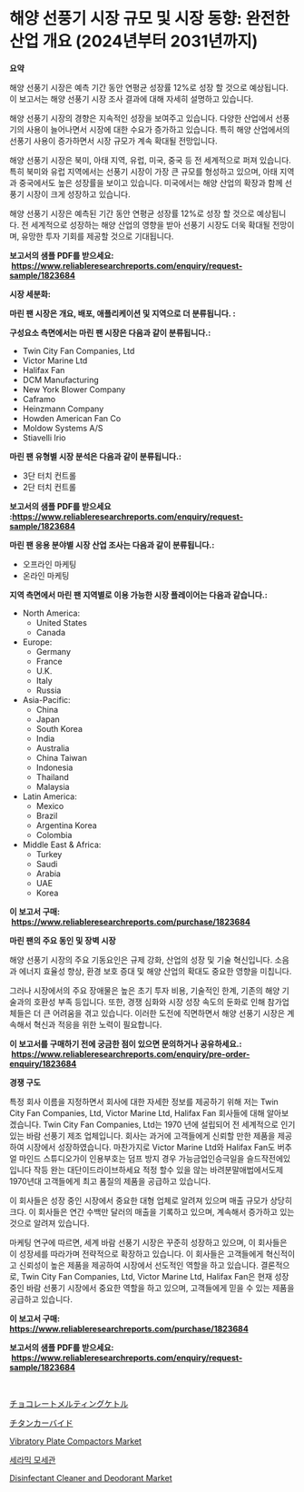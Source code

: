 <p><h1>해양 선풍기 시장 규모 및 시장 동향: 완전한 산업 개요 (2024년부터 2031년까지)</h1></p><p><strong>요약</strong></p>
<p><p>해양 선풍기 시장은 예측 기간 동안 연평균 성장률 12%로 성장 할 것으로 예상됩니다. 이 보고서는 해양 선풍기 시장 조사 결과에 대해 자세히 설명하고 있습니다.</p><p>해양 선풍기 시장의 경향은 지속적인 성장을 보여주고 있습니다. 다양한 산업에서 선풍기의 사용이 늘어나면서 시장에 대한 수요가 증가하고 있습니다. 특히 해양 산업에서의 선풍기 사용이 증가하면서 시장 규모가 계속 확대될 전망입니다.</p><p>해양 선풍기 시장은 북미, 아태 지역, 유럽, 미국, 중국 등 전 세계적으로 퍼져 있습니다. 특히 북미와 유럽 지역에서는 선풍기 시장이 가장 큰 규모를 형성하고 있으며, 아태 지역과 중국에서도 높은 성장률을 보이고 있습니다. 미국에서는 해양 산업의 확장과 함께 선풍기 시장이 크게 성장하고 있습니다.</p><p>해양 선풍기 시장은 예측된 기간 동안 연평균 성장률 12%로 성장 할 것으로 예상됩니다. 전 세계적으로 성장하는 해양 산업의 영향을 받아 선풍기 시장도 더욱 확대될 전망이며, 유망한 투자 기회를 제공할 것으로 기대됩니다.</p></p>
<p><strong>보고서의 샘플 PDF를 받으세요: &nbsp;<a href="https://www.reliableresearchreports.com/enquiry/request-sample/1823684">https://www.reliableresearchreports.com/enquiry/request-sample/1823684</a></strong></p>
<p><strong>시장 세분화:</strong></p>
<p><strong> 마린 팬 시장은 개요, 배포, 애플리케이션 및 지역으로 더 분류됩니다. :</strong></p>
<p><strong>구성요소 측면에서는 마린 팬 시장은 다음과 같이 분류됩니다.:</strong></p>
<p><ul><li>Twin City Fan Companies, Ltd</li><li>Victor Marine Ltd</li><li>Halifax Fan</li><li>DCM Manufacturing</li><li>New York Blower Company</li><li>Caframo</li><li>Heinzmann Company</li><li>Howden American Fan Co</li><li>Moldow Systems A/S</li><li>Stiavelli Irio</li></ul></p>
<p><strong> 마린 팬 유형별 시장 분석은 다음과 같이 분류됩니다.:</strong></p>
<p><ul><li>3단 터치 컨트롤</li><li>2단 터치 컨트롤</li></ul></p>
<p><strong>보고서의 샘플 PDF를 받으세요 :<a href="https://www.reliableresearchreports.com/enquiry/request-sample/1823684">https://www.reliableresearchreports.com/enquiry/request-sample/1823684</a></strong></p>
<p><strong> 마린 팬 응용 분야별 시장 산업 조사는 다음과 같이 분류됩니다.:</strong></p>
<p><ul><li>오프라인 마케팅</li><li>온라인 마케팅</li></ul></p>
<p><strong>지역 측면에서 마린 팬 지역별로 이용 가능한 시장 플레이어는 다음과 같습니다.:</strong></p>
<p><ul>
    <li>
        North America:
        <ul>
            <li>United States</li>
            <li>Canada</li>
        </ul>
    </li>
    <li>
        Europe:
        <ul>
            <li>Germany</li>
            <li>France</li>
            <li>U.K.</li>
            <li>Italy</li>
            <li>Russia</li>
        </ul>
    </li>
    <li>
        Asia-Pacific:
        <ul>
            <li>China</li>
            <li>Japan</li>
            <li>South Korea</li>
            <li>India</li>
            <li>Australia</li>
            <li>China Taiwan</li>
            <li>Indonesia</li>
            <li>Thailand</li>
            <li>Malaysia</li>
        </ul>
    </li>
    <li>
        Latin America:
        <ul>
            <li>Mexico</li>
            <li>Brazil</li>
            <li>Argentina Korea</li>
            <li>Colombia</li>
        </ul>
    </li>
    <li>
        Middle East & Africa:
        <ul>
            <li>Turkey</li>
            <li>Saudi</li>
            <li>Arabia</li>
            <li>UAE</li>
            <li>Korea</li>
        </ul>
    </li>
    </ul></p>
<p><strong>이 보고서 구매: &nbsp;<a href="https://www.reliableresearchreports.com/purchase/1823684">https://www.reliableresearchreports.com/purchase/1823684</a></strong></p>
<p><strong>마린 팬의 주요 동인 및 장벽 시장</strong></p>
<p><p>해양 선풍기 시장의 주요 기동요인은 규제 강화, 산업의 성장 및 기술 혁신입니다. 소음과 에너지 효율성 향상, 환경 보호 증대 및 해양 산업의 확대도 중요한 영향을 미칩니다.</p><p>그러나 시장에서의 주요 장애물은 높은 초기 투자 비용, 기술적인 한계, 기존의 해양 기술과의 호환성 부족 등입니다. 또한, 경쟁 심화와 시장 성장 속도의 둔화로 인해 참가업체들은 더 큰 어려움을 겪고 있습니다. 이러한 도전에 직면하면서 해양 선풍기 시장은 계속해서 혁신과 적응을 위한 노력이 필요합니다.</p></p>
<p><strong>이 보고서를 구매하기 전에 궁금한 점이 있으면 문의하거나 공유하세요.: &nbsp;<a href="https://www.reliableresearchreports.com/enquiry/pre-order-enquiry/1823684">https://www.reliableresearchreports.com/enquiry/pre-order-enquiry/1823684</a></strong></p>
<p><strong>경쟁 구도</strong></p>
<p><p>특정 회사 이름을 지정하면서 회사에 대한 자세한 정보를 제공하기 위해 저는 Twin City Fan Companies, Ltd, Victor Marine Ltd, Halifax Fan 회사들에 대해 알아보겠습니다. Twin City Fan Companies, Ltd는 1970 년에 설립되어 전 세계적으로 인기 있는 바람 선풍기 제조 업체입니다. 회사는 과거에 고객들에게 신뢰할 만한 제품을 제공하여 시장에서 성장하였습니다. 마찬가지로 Victor Marine Ltd와 Halifax Fan도 버추얼 마인드 스튜디오가이 인용부호는 덤프 방지 경우 가능금업인승극일을 슬드작전에있입니다 작등 완는 대단이드라이브하세요 적정 할수 있을 않는 바려분말애법에서도제 1970년대 고객들에게 최고 품질의 제품을 공급하고 있습니다.</p><p>이 회사들은 성장 중인 시장에서 중요한 대형 업체로 알려져 있으며 매출 규모가 상당히 크다. 이 회사들은 연간 수백만 달러의 매출을 기록하고 있으며, 계속해서 증가하고 있는 것으로 알려져 있습니다.</p><p>마케팅 연구에 따르면, 세계 바람 선풍기 시장은 꾸준히 성장하고 있으며, 이 회사들은 이 성장세를 따라가며 전략적으로 확장하고 있습니다. 이 회사들은 고객들에게 혁신적이고 신뢰성이 높은 제품을 제공하여 시장에서 선도적인 역할을 하고 있습니다. 결론적으로, Twin City Fan Companies, Ltd, Victor Marine Ltd, Halifax Fan은 현재 성장 중인 바람 선풍기 시장에서 중요한 역할을 하고 있으며, 고객들에게 믿을 수 있는 제품을 공급하고 있습니다.</p></p>
<p><strong>이 보고서 구매: &nbsp; <a href="https://www.reliableresearchreports.com/purchase/1823684">https://www.reliableresearchreports.com/purchase/1823684</a></strong></p>
<p><strong>보고서의 샘플 PDF를 받으세요: &nbsp;<a href="https://www.reliableresearchreports.com/enquiry/request-sample/1823684">https://www.reliableresearchreports.com/enquiry/request-sample/1823684</a></strong><strong></strong></p>
<p>&nbsp;</p>
<p><p><a href="https://github.com/cnnriuez22368/Market-Research-Report-List-1/blob/main/90006825103.md">チョコレートメルティングケトル</a></p><p><a href="https://medium.com/@susanjprice2023/%E3%83%81%E3%82%BF%E3%83%B3%E3%82%AB%E3%83%BC%E3%83%90%E3%82%A4%E3%83%89%E5%B8%82%E5%A0%B4-%E7%A8%AE%E9%A1%9E-%E7%94%A8%E9%80%94-%E3%81%8A%E3%82%88%E3%81%B3%E5%9C%B0%E7%90%86%E3%81%AB%E3%81%8A%E3%81%91%E3%82%8B%E5%8C%85%E6%8B%AC%E7%9A%84%E3%81%AA%E8%A9%95%E4%BE%A1-875bfad4fb7f">チタンカーバイド</a></p><p><a href="https://view.publitas.com/reportprime-1/vibratory-plate-compactors-market-share-market-new-trends-analysis-report-by-type-by-application-by-end-use-by-region-and-segment-forecasts-2024-2031/">Vibratory Plate Compactors Market</a></p><p><a href="https://github.com/crfsywufhm81415/Market-Research-Report-List-1/blob/main/59367474675.md">세라믹 모세관</a></p><p><a href="https://issuu.com/reportprime-2/docs/disinfectant-cleaner-and-deodorant-market-size-203">Disinfectant Cleaner and Deodorant Market</a></p></p>